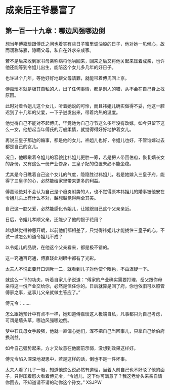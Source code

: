 # 成亲后王爷暴富了 
 ## 第一百一十九章：哪边风强哪边倒
  想当年傅嘉琰跟傅氏之间也着实有些日子蜜里调油般的日子，他对她一见倾心，故而谎称陈嘉，隐瞒父母，私自在外求亲成家。  
  
 若不是后来收到家书母亲称病将他哄回来，回来之后又将他关起来压着成亲，也许他还能等到令姐儿出生，能陪这个女儿多几年的好日子。  
  
 也许过个几年，等他好好地跟父母请罪，就能带着傅氏回上京。  
  
 傅嘉琰本就是极其自私的人，出了任何事情，都是别人的错，从不会在自己身上找原因。  
  
 此时对着令姐儿这个女儿，听着她说的可怜，而且祎姐儿确实做得不妥，他这一腔迟到了十几年的父爱，一下子迸发出来，带着灼热的温度。  
  
 他觉得自己不能对不起傅氏，毕竟她为自己守节这么多年没有改嫁，如今只留下这么一女，他想起当年傅氏的万般柔情，就觉得得好好地护着女儿。  
  
 再说三皇子那边的婚事，都是他的女儿，祎姐儿也好，令姐儿也好，不管谁嫁过去都是自己的女儿。  
  
 况且，他眼瞅着令姐儿的容貌比祎姐儿更胜一筹，若是把人带回伯府，恢复嫡长女的身份，又有这么一份产业傍身，三皇子妃的位置未必不能坐稳。  
  
 尤其是今日瞧着自己这个女儿的气度，隐隐胜过祎姐儿，若是她嫁入三皇子府，能得了三皇子的心，必然能给家里带来更多的利益。  
  
 傅嘉琰绝对不会认为自己是个趋炎附势的人，也不觉得原本祎姐儿的婚事被他安在令姐儿头上有什么不对，越想越觉得两全其美。  
  
 自己这一腔父爱，必然能感化令姐儿，让她跟自己这个父亲亲近。  
  
 日后，令姐儿孝顺父亲，还能少了他的银子花用？  
  
 越想越觉得神思开朗，以前他们都相差了，只觉得祎姐儿才能拢住三皇子的心，不试一试怎么知道令姐儿不成？  
  
 以令姐儿的品貌，在他这个父亲看来，都是极不错的。  
  
 这一窍通百窍通，傅嘉琰此刻眼中都有了光彩。  
  
 太夫人不悦正要开口训斥一二，就看到儿子对他使个眼色，不由迟疑一下。  
  
 就这么一下的功夫，听着自家儿子说道：“傅家的产业确实需要打理，岳父跟你母亲将这一份产业交给你，必然是信任你的。日后就算是回了府，你也依旧可以照管傅家之事，这事儿父亲就做主答应了。”  
  
 傅元令：……  
  
 怎么跟她预计中有点不一样，她知道傅嘉琰这人极端自私，凡事都只为自己考虑，可谓是墙头草，哪边风强哪边倒。  
  
 梦中石氏母女手段强，他就一直偏心她们，浑不把自己当回事儿，只拿自己给伯府换利益。  
  
 如今自己强势起来，方才又故意在他面前示弱，没想到效果这样好。  
  
 傅元令陷入深深地凝思中，若是这样的话，倒也不是一件坏事。  
  
 太夫人看了儿子一眼，知道他这么说必然有道理，当着人前自己也不好驳了他的面子，只得压着怒火看着傅元令，“令姐儿，这下你可满意了？我这老骨头来亲自请你回去，不知道请不请的动你这个孙女。” 
XSJPW
